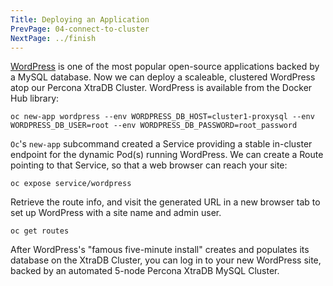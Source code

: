 ```yaml
---
Title: Deploying an Application
PrevPage: 04-connect-to-cluster
NextPage: ../finish
---
```


[WordPress][wp] is one of the most popular open-source applications backed by a MySQL database. Now we can deploy a scaleable, clustered WordPress atop our Percona XtraDB Cluster. WordPress is available from the Docker Hub library:

```execute-1
oc new-app wordpress --env WORDPRESS_DB_HOST=cluster1-proxysql --env WORDPRESS_DB_USER=root --env WORDPRESS_DB_PASSWORD=root_password
```

`Oc`'s `new-app` subcommand created a Service providing a stable in-cluster endpoint for the dynamic Pod(s) running WordPress. We can create a Route pointing to that Service, so that a web browser can reach your site:

```execute-1
oc expose service/wordpress
```

Retrieve the route info, and visit the generated URL in a new browser tab to set up WordPress with a site name and admin user.

```execute-1
oc get routes
```

After WordPress's "famous five-minute install" creates and populates its database on the XtraDB Cluster, you can log in to your new WordPress site, backed by an automated 5-node Percona XtraDB MySQL Cluster.

[wp]: https://wordpress.org
